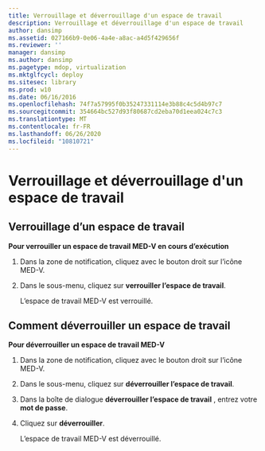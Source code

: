 ```yaml
---
title: Verrouillage et déverrouillage d'un espace de travail
description: Verrouillage et déverrouillage d'un espace de travail
author: dansimp
ms.assetid: 027166b9-0e06-4a4e-a8ac-a4d5f429656f
ms.reviewer: ''
manager: dansimp
ms.author: dansimp
ms.pagetype: mdop, virtualization
ms.mktglfcycl: deploy
ms.sitesec: library
ms.prod: w10
ms.date: 06/16/2016
ms.openlocfilehash: 74f7a57995f0b35247331114e3b88c4c5d4b97c7
ms.sourcegitcommit: 354664bc527d93f80687cd2eba70d1eea024c7c3
ms.translationtype: MT
ms.contentlocale: fr-FR
ms.lasthandoff: 06/26/2020
ms.locfileid: "10810721"
---
```

# Verrouillage et déverrouillage d'un espace de travail


## Verrouillage d’un espace de travail


**Pour verrouiller un espace de travail MED-V en cours d’exécution**

1.  Dans la zone de notification, cliquez avec le bouton droit sur l’icône MED-V.

2.  Dans le sous-menu, cliquez sur **verrouiller l’espace de travail**.

    L’espace de travail MED-V est verrouillé.

## Comment déverrouiller un espace de travail


**Pour déverrouiller un espace de travail MED-V**

1.  Dans la zone de notification, cliquez avec le bouton droit sur l’icône MED-V.

2.  Dans le sous-menu, cliquez sur **déverrouiller l’espace de travail**.

3.  Dans la boîte de dialogue **déverrouiller l’espace de travail** , entrez votre **mot de passe**.

4.  Cliquez sur **déverrouiller**.

    L’espace de travail MED-V est déverrouillé.

 

 





